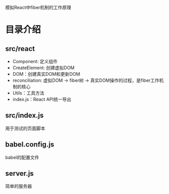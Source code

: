 模拟React中fiber机制的工作原理
# 目录介绍
## src/react
- Component: 定义组件
- CreateElement: 创建虚拟DOM
- DOM：创建真实DOM和更新DOM
- reconciliation: 虚拟DOM -> fiber树 -> 真实DOM操作的过程，是fiber工作机制的核心
- Utils：工具方法
- index.js：React API统一导出
## src/index.js
用于测试的页面脚本
## babel.config.js
babel的配置文件
## server.js
简单的服务器